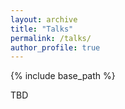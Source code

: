 ```yaml
---
layout: archive
title: "Talks"
permalink: /talks/
author_profile: true
---
```


{% include base_path %}

TBD